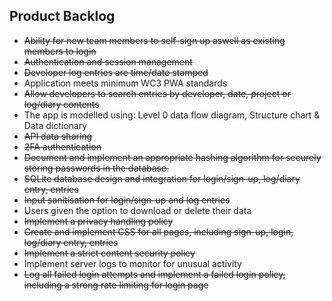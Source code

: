 ## Product Backlog

- ~~Ability for new team members to self-sign up aswell as existing members to login~~   
- ~~Authentication and session management~~ 
- ~~Developer log entries are time/date stamped~~  
- Application meets minimum WC3 PWA standards   
- ~~Allow developers to search entries by developer, date, project or log/diary contents~~  
- The app is modelled using: Level 0 data flow diagram, Structure chart & Data dictionary  
- ~~API data sharing~~ 
- ~~2FA authentication~~  
- ~~Document and implement an appropriate hashing algorithm for securely storing passwords in the database.~~ 
- ~~SQLite database design and integration for ~~login/sign-up, log/diary entry~~, entries~~
- ~~Input sanitisation for ~~login/sign-up~~ and log entries~~
- Users given the option to download or delete their data
- ~~Implement a privacy handling policy~~
- ~~Create and implement CSS for all pages, including ~~sign-up, login, log/diary entry~~, entries~~
- ~~Implement a strict content security policy~~
- Implement server logs to monitor for unusual activity
- ~~Log all failed login attempts and implement a failed login policy, including a strong rate limiting for login page~~